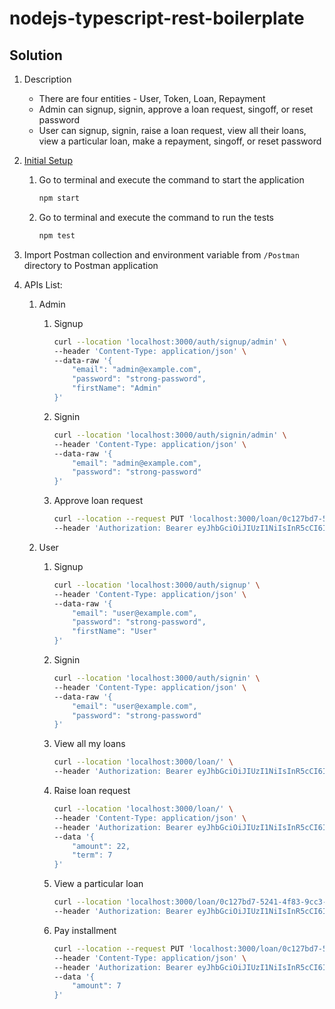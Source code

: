 # nodejs-typescript-rest-boilerplate

## Solution

1. Description

   - There are four entities - User, Token, Loan, Repayment
   - Admin can signup, signin, approve a loan request, singoff, or reset password
   - User can signup, signin, raise a loan request, view all their loans, view a particular loan, make a repayment, singoff, or reset password

1. [Initial Setup](./README.md#initial-setup)

   1. Go to terminal and execute the command to start the application

      ```bash
      npm start
      ```

   1. Go to terminal and execute the command to run the tests

      ```bash
      npm test
      ```

1. Import Postman collection and environment variable from `/Postman` directory to Postman application

1. APIs List:

   1. Admin

      1. Signup

         ```bash
         curl --location 'localhost:3000/auth/signup/admin' \
         --header 'Content-Type: application/json' \
         --data-raw '{
             "email": "admin@example.com",
             "password": "strong-password",
             "firstName": "Admin"
         }'
         ```

      1. Signin

         ```bash
         curl --location 'localhost:3000/auth/signin/admin' \
         --header 'Content-Type: application/json' \
         --data-raw '{
             "email": "admin@example.com",
             "password": "strong-password"
         }'
         ```

      1. Approve loan request
         ```bash
         curl --location --request PUT 'localhost:3000/loan/0c127bd7-5241-4f83-9cc3-92224cf788f4/approve' \
         --header 'Authorization: Bearer eyJhbGciOiJIUzI1NiIsInR5cCI6IkpXVCJ9.eyJ1c2VySWQiOiI2NDhjZmQ4Y2M5NmVlY2YzY2I1NzBhMTciLCJpYXQiOjE2ODY5NjE4ODYsImV4cCI6MTY4Njk2MzA4Nn0.TiqqOZ6j5gJrrUuTkMf6lOS0VJHR84rUnCRqapg6MEY'
         ```

   1. User
      1. Signup
         ```bash
         curl --location 'localhost:3000/auth/signup' \
         --header 'Content-Type: application/json' \
         --data-raw '{
             "email": "user@example.com",
             "password": "strong-password",
             "firstName": "User"
         }'
         ```
      1. Signin
         ```bash
         curl --location 'localhost:3000/auth/signin' \
         --header 'Content-Type: application/json' \
         --data-raw '{
             "email": "user@example.com",
             "password": "strong-password"
         }'
         ```
      1. View all my loans
         ```bash
         curl --location 'localhost:3000/loan/' \
         --header 'Authorization: Bearer eyJhbGciOiJIUzI1NiIsInR5cCI6IkpXVCJ9.eyJ1c2VySWQiOiI2NDhjZmVkN2M5NmVlY2YzY2I1NzBhMWEiLCJpYXQiOjE2ODY5NjE5MDksImV4cCI6MTY4NzA0ODMwOX0.uqnFQIf5QiJ3RcIES4iTr7EMyFx-yfty8oD2CsfvCI8'
         ```
      1. Raise loan request
         ```bash
         curl --location 'localhost:3000/loan/' \
         --header 'Content-Type: application/json' \
         --header 'Authorization: Bearer eyJhbGciOiJIUzI1NiIsInR5cCI6IkpXVCJ9.eyJ1c2VySWQiOiI2NDhjZmVkN2M5NmVlY2YzY2I1NzBhMWEiLCJpYXQiOjE2ODY5NjE5MDksImV4cCI6MTY4NzA0ODMwOX0.uqnFQIf5QiJ3RcIES4iTr7EMyFx-yfty8oD2CsfvCI8' \
         --data '{
             "amount": 22,
             "term": 7
         }'
         ```
      1. View a particular loan
         ```bash
         curl --location 'localhost:3000/loan/0c127bd7-5241-4f83-9cc3-92224cf788f4' \
         --header 'Authorization: Bearer eyJhbGciOiJIUzI1NiIsInR5cCI6IkpXVCJ9.eyJ1c2VySWQiOiI2NDhjZmVkN2M5NmVlY2YzY2I1NzBhMWEiLCJpYXQiOjE2ODY5NjE5MDksImV4cCI6MTY4NzA0ODMwOX0.uqnFQIf5QiJ3RcIES4iTr7EMyFx-yfty8oD2CsfvCI8'
         ```
      1. Pay installment
         ```bash
         curl --location --request PUT 'localhost:3000/loan/0c127bd7-5241-4f83-9cc3-92224cf788f4/repayment' \
         --header 'Content-Type: application/json' \
         --header 'Authorization: Bearer eyJhbGciOiJIUzI1NiIsInR5cCI6IkpXVCJ9.eyJ1c2VySWQiOiI2NDhjZmVkN2M5NmVlY2YzY2I1NzBhMWEiLCJpYXQiOjE2ODY5NjE5MDksImV4cCI6MTY4NzA0ODMwOX0.uqnFQIf5QiJ3RcIES4iTr7EMyFx-yfty8oD2CsfvCI8' \
         --data '{
             "amount": 7
         }'
         ```
